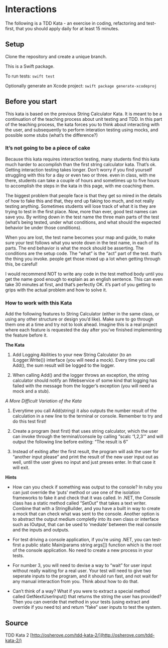 # Interactions

The following is a TDD Kata - an exercise in coding, refactoring and test-first, that you should apply daily for at least 15 minutes.

## Setup

Clone the repository and create a unique branch.

This is a Swift package.

To run tests: `swift test`

Optionally generate an Xcode project: `swift package generate-xcodeproj`

## Before you start

This kata is based on the previous String Calculator Kata. It is meant to be a continuation of the teaching process about unit testing and TDD. In this part of the teaching process, the kata forces you to think about interacting with the user, and subsequently to perform interation testing using mocks, and possible some stubs (what’s the difference?)

### It’s not going to be a piece of cake

Because this kata requires interaction testing, many students find this kata much harder to accomplish than the first string calculator kata. That’s ok. Getting interaction testing takes longer. Don’t worry if you find yourself struggling with this for a day or even two or three. even in class, with me there, students can take a couple of hours and sometimes up to five hours to accomplish the steps in the kata in this page, with me coaching them.

The biggest problem that people face is that they get so mired in the details of how to fake this and that, they end up faking too much, and not really testing anything. Sometimes students will lose track of what it is they are trying to test in the first place. Now, more than ever, good test names can save you. By writing down in the test name the three main parts of the test (what’s being tested, under what conditions, and what should the expected behavior be under those conditions).

When you are lost, the test name becomes your map and guide, to make sure your test follows what you wrote down in the test name, in each of its parts. The end behavior is what the mock should be asserting. The conditions are the setup code. The “what” is the “act” part of the test. that’s the thing you invoke. people get those mixed up a lot when getting through this, be careful!

I would recommend NOT to write any code in the test method body until you get the name good enough to explain as an english sentence. This can even take 30 minutes at first, and that’s perfectly OK. it’s part of you getting to grips with the actual problem and how to solve it.

### How to work with this Kata

Add the following features to String Calculator (either in the same class, or using any other structure or design you’d like). Make sure to go through them one at a time and try not to look ahead. Imagine this is a real project where each feature is requested the day after you’ve finished implementing the feature before it.

**The Kata**

1. Add Logging Abilities to your new String Calculator (to an ILogger.Write()) interface (you will need a mock). Every time you call Add(), the sum result will be logged to the logger.

2. When calling Add() and the logger throws an exception, the string calculator should notify an IWebservice of some kind that logging has failed with the message from the logger’s exception (you will need a mock and a stub).


*A More Difficult Variation of the Kata*

1. Everytime you call Add(string) it also outputs the number result of the calculation in a new line to the terminal or console. Remember to try and do this test first!


1. Create a program (test first) that uses string calculator, which the user can invoke through the terminal/console by calling “scalc ‘1,2,3’” and will output the following line before exiting: “The result is 6”

2. Instead of exiting after the first result, the program will ask the user for “another input please” and print the result of the new user input out as well, until the user gives no input and just preses enter. In that case it will exit.

**Hints**

- How can you check if something was output to the console? In ruby you can just override the ‘puts’ method or use one of the isolation frameworks to fake it and check that it was called. In .NET, the Console class has a static method called “SetOut” that takes a text writer. Combine that with a StringBuilder, and you have a built in way to create a mock that can check what was sent to the console. Another option is to abstract the output medium completly into its own class or interface such as IOutput, that can be used to ‘mediate’ between the real console and the inputs and outputs.

- For test driving a console application, if you’re using .NET, you can test-first a public static Main(params string args[]) function which is the root of the console application. No need to create a new process in your tests.

- For number 3, you will need to devise a way to “wait” for user input without really waiting for a real user. Your test will need to give two seperate inputs to the program, and it should run fast, and not wait for any manual interaction from you. Think about how to do that.

- Can’t think of a way? What if you were to extract a special method called GetNextUserInput() that returns the string the user has provided? Then you can overide that method in your tests (using extract and override if you need to) and return “fake” user inputs to test the system.

## Source

TDD Kata 2 [http://osherove.com/tdd-kata-2/](http://osherove.com/tdd-kata-2/)
